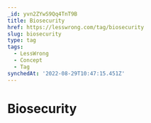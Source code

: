 ```yaml
---
_id: yvn2ZYwS9Qq4TnT9B
title: Biosecurity
href: https://lesswrong.com/tag/biosecurity
slug: biosecurity
type: tag
tags:
  - LessWrong
  - Concept
  - Tag
synchedAt: '2022-08-29T10:47:15.451Z'
---
```


# Biosecurity
